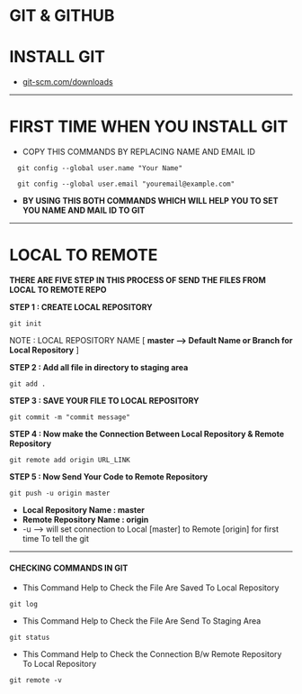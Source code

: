 # GIT & GITHUB



# INSTALL GIT 
- [﻿git-scm.com/downloads](https://git-scm.com/downloads) 

---

# FIRST TIME WHEN YOU INSTALL GIT


- COPY THIS COMMANDS BY REPLACING NAME AND EMAIL ID
```
  git config --global user.name "Your Name"
```
```
  git config --global user.email "youremail@example.com"
```
- **BY USING THIS BOTH COMMANDS WHICH WILL HELP YOU TO SET YOU NAME AND MAIL ID TO GIT**
---

# LOCAL TO REMOTE


**THERE ARE FIVE STEP IN THIS PROCESS OF SEND THE FILES FROM LOCAL TO REMOTE REPO**

**STEP 1 : CREATE LOCAL REPOSITORY**

```
git init
```
NOTE : LOCAL REPOSITORY NAME [ **master --> Default Name or Branch for Local Repository** ]

**STEP 2 : Add all file in directory to staging area** 

```
git add .
```
**STEP 3 : SAVE YOUR FILE TO LOCAL REPOSITORY**

```
git commit -m "commit message"
```
**STEP 4 : Now make the Connection Between Local Repository & Remote Repository**

```
git remote add origin URL_LINK
```
**STEP 5 : Now Send Your Code to Remote Repository**

```
git push -u origin master
```
- **Local Repository Name : master**
- **Remote Repository Name : origin**
- -u --> will set connection to Local [master] to Remote [origin] for first time To tell the git 
---

#### **CHECKING COMMANDS IN GIT**
- This Command Help to Check the File Are Saved To Local Repository 
```
git log 
```
- This Command Help to Check the File Are Send To Staging Area
```
git status
```
- This Command Help to Check the Connection B/w Remote Repository To Local Repository
```
git remote -v
```


